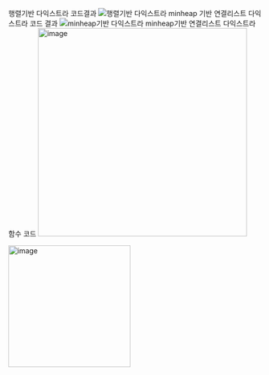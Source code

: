 행렬기반 다익스트라 코드결과
![행렬기반 다익스트라](https://github.com/user-attachments/assets/9c21933e-c47b-49c3-9eeb-107e85cc4908)
minheap 기반 연결리스트 다익스트라 코드 결과
![minheap기반 다익스트라](https://github.com/user-attachments/assets/9a6027ac-85b4-4fc6-8d55-75e2f57d96c5)
minheap기반 연결리스트 다익스트라 함수 코드
<img width="416" alt="image" src="https://github.com/user-attachments/assets/5be9f5c3-3d76-43b4-a6a7-3fa2119d8109">

<img width="243" alt="image" src="https://github.com/user-attachments/assets/7d9aa1c1-dca5-44ef-87b7-c9a37448d906">
